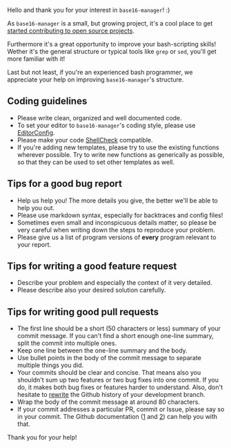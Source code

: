 Hello and thank you for your interest in `base16-manager`! :)

As `base16-manager` is a small, but growing project, it's a cool place to get
[started contributing to open source projects](https://opensource.guide/how-to-contribute/).

Furthermore it's a great opportunity to improve your bash-scripting skills!
Wether it's the general structure or typical tools like `grep` or `sed`, you'll
get more familiar with it!

Last but not least, if you're an experienced bash programmer, we appreciate
your help on improving `base16-manager`'s structure.


Coding guidelines
-----------------

* Please write clean, organized and well documented code.
* To set your editor to `base16-manager`'s coding style, please use [EditorConfig](https://editorconfig.org/).
* Please make your code [ShellCheck](https://www.shellcheck.net/) compatible.
* If you're adding new templates, please try to use the existing functions
  wherever possible. Try to write new functions as generically as possible, so
  that they can be used to set other templates as well.


Tips for a good bug report
-------------------------

* Help us help you! The more details you give, the better we'll be able to
  help you out.
* Please use markdown syntax, especially for backtraces and config files!
* Sometimes even small and inconspicuous details matter, so please be very
  careful when writing down the steps to reproduce your problem.
* Please give us a list of program versions of **every** program relevant to
  your report.


Tips for writing a good feature request
---------------------------------------

* Describe your problem and especially the context of it very detailed.
* Please describe also your desired solution carefully.


Tips for writing good pull requests
-----------------------------------

* The first line should be a short (50 characters or less) summary of your
  commit message. If you can't find a short enough one-line summary, split the
  commit into multiple ones.
* Keep one line between the one-line summary and the body.
* Use bullet points in the body of the commit message to separate multiple
  things you did.
* Your commits should be clear and concise. That means also you shouldn't sum
  up two features or two bug fixes into one commit. If you do, it makes both
  bug fixes or features harder to understand. Also, don't hesitate to
  [rewrite](https://git-scm.com/book/en/v2/Git-Tools-Rewriting-History) the
  Github history of your development branch.
* Wrap the body of the commit message at around 80 characters.
* If your commit addresses a particular PR, commit or Issue, please say so in
  your commit. The Github documentation
  ([1](https://help.github.com/articles/autolinked-references-and-urls/)
  and [2](https://help.github.com/articles/closing-issues-via-commit-messages/))
  can help you with that.


Thank you for your help!
